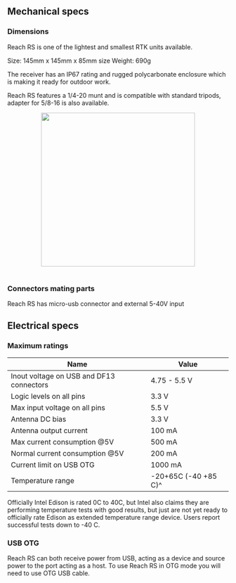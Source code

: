 ## Mechanical specs

### Dimensions

Reach RS is one of the lightest and smallest RTK units available. 

Size: 145mm x 145mm x 85mm size
Weight: 690g 

The receiver has an IP67 rating and rugged polycarbonate enclosure which is making it ready for outdoor work. 

Reach RS features a 1/4-20 munt and is compatible with standard tripods, adapter for 5/8-16 is also available.

<div style="text-align: center;"><img src="../img/reachrs/specs/reachrs-dimensions.png" style="width: 350px;"></div><br>

### Connectors mating parts

Reach RS has micro-usb connector and external 5-40V input


## Electrical specs

### Maximum ratings

|Name                                       | Value                |
|-------------------------------------------|----------------------|
| Inout voltage on USB and DF13 connectors  | 4.75 - 5.5 V         |
| Logic levels on all pins                  | 3.3 V                |
| Max input voltage on all pins             | 5.5 V                |
| Antenna DC bias                           | 3.3 V                |
| Antenna output current                    | 100 mA               |
| Max current consumption @5V               | 500 mA               |
| Normal current consumption @5V            | 200 mA               |
| Current limit on USB OTG                  | 1000 mA              |
| Temperature range                         | -20+65C (-40 +85 C)^ |

Officially Intel Edison is rated 0C to 40C, but Intel also claims they are performing temperature tests with good results, but just are not yet ready to officially rate Edison as extended temperature range device. Users report successful tests down to -40 C.


### USB OTG


Reach RS can both receive power from USB, acting as a device and source power to the port acting as a host. To use Reach RS in OTG mode you will need to use OTG USB cable.
